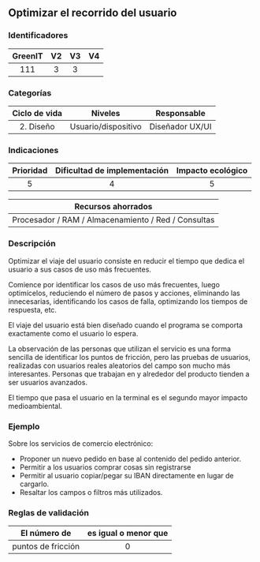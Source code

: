 ## Optimizar el recorrido del usuario

 ### Identificadores

 | GreenIT | V2 | V3 | V4 |
 |:-------:|:----:|:----:|:----:|
 | 111 | 3 | 3 | |

 ### Categorías

 | Ciclo de vida | Niveles | Responsable |
 |:-------------:|:-------------:|:--------------: |
 | 2. Diseño | Usuario/dispositivo | Diseñador UX/UI |

 ### Indicaciones

 | Prioridad | Dificultad de implementación | Impacto ecológico |
 |:--------:|:-------------------------:|:--------------------:|
 | 5 | 4 | 5 |

 | Recursos ahorrados |
 |:---------------------------------------------:|
 | Procesador / RAM / Almacenamiento / Red / Consultas |

 ### Descripción

 Optimizar el viaje del usuario consiste en reducir el tiempo que dedica el usuario a sus casos de uso más frecuentes.

 Comience por identificar los casos de uso más frecuentes, luego optimícelos, reduciendo el número de pasos y
 acciones, eliminando las innecesarias, identificando los casos de falla, optimizando los tiempos de respuesta, etc.

El viaje del usuario está bien diseñado cuando el programa se comporta exactamente como el usuario lo espera.

 La observación de las personas que utilizan el servicio es una forma sencilla de identificar los puntos de fricción, pero las pruebas de usuarios,
 realizadas con usuarios reales aleatorios del campo son mucho más interesantes. Personas que trabajan en y alrededor del producto tienden a ser usuarios avanzados.

El tiempo que pasa el usuario en la terminal es el segundo mayor impacto medioambiental.

 ### Ejemplo

 Sobre los servicios de comercio electrónico:
 * Proponer un nuevo pedido en base al contenido del pedido anterior.
 * Permitir a los usuarios comprar cosas sin registrarse
 * Permitir al usuario copiar/pegar su IBAN directamente en lugar de cargarlo.
 * Resaltar los campos o filtros más utilizados.


 ### Reglas de validación

 | El número de | es igual o menor que |
 |-----------------|:--------------------:|
 | puntos de fricción | 0 |
